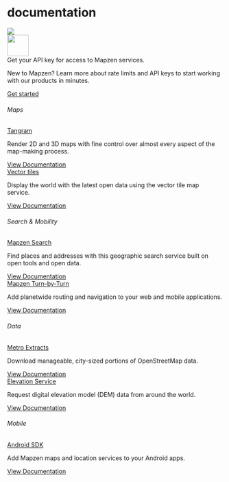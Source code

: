 <div class="container" id="content">
	<div class="row headroom-large footroom-large">
		<div class="col-xs-12 text-center">
			<h1 class="red-text">
				documentation
			</h1>
		</div>
	</div>
	<div class="row">
		<div class="col-xs-12 text-center headroom-extra-large footroom-large">
			<img class="red-compass" src="https://mapzen.com/common/styleguide/images/divider/compass-red.png">
		</div>
	</div>
	<div class="cta-container footroom-large">
		<div class="cta-text">
			<div class="hidden-xs col-sm-2">
				<img width="50px" src="https://mapzen.com/common/styleguide/images/key.svg">
			</div>
			<div class="col-xs-12 col-sm-10">
				Get your API key for access to Mapzen services.
				<p class ="cta-paragraph"> New to Mapzen? Learn more about rate limits and API keys to start working with our products in minutes.</p>
			</div>
	  </div>
	  <div class="cta-btn">
	    <a href="http://www.mapzen.com/documentation/overview" class="btn btn-mapzen">Get started</a>
	  </div>
	</div>
	<div class="row">
	  <div class="col-xs-12 footroom-large">
	    <h6 class="category-title"> Maps </h6>
	    <div class="category-info-container first">
	      <div class="category-info">
	        <a class="docs-title" href="tangram/">Tangram</a>
	        <p class="excerpt"> Render 2D and 3D maps with fine control over almost every aspect of the map-making process. </p>
	      </div>
				<div class="read-more">
					<a class="btn btn-default btn-transparent" href="tangram/"> View Documentation </a>
	      </div>
	    </div>
	    <div class="category-info-container">
	      <div class="category-info">
	        <a class="docs-title" href="vector-tiles/">Vector tiles</a>
	        <p class="excerpt"> Display the world with the latest open data using the vector tile map service.</p>
	      </div>
				<div class="read-more">
					<a class="btn btn-default btn-transparent" href="vector-tiles/"> View Documentation </a>
	      </div>
	    </div>
	  </div>
	  <div class="col-xs-12 footroom-large">
	    <h6 class="category-title"> Search & Mobility </h6>
	    <div class="category-info-container first">
	      <div class="category-info">
	        <a class="docs-title" href="search/">Mapzen Search</a>
	        <p class="excerpt"> Find places and addresses with this geographic search service built on open tools and open data.</p>
	      </div>
				<div class="read-more">
					<a class="btn btn-default btn-transparent" href="search/"> View Documentation </a>
	      </div>
	    </div>
	    <div class="category-info-container">
	      <div class="category-info">
	        <a class="docs-title" href="turn-by-turn/">Mapzen Turn-by-Turn</a>
	        <p class="excerpt"> Add planetwide routing and navigation to your web and mobile applications.</p>
	      </div>
				<div class="read-more">
					<a class="btn btn-default btn-transparent" href="turn-by-turn/"> View Documentation </a>
	      </div>
	    </div>
	  </div>
 		<div class="col-xs-12 footroom-large">
	    <h6 class="category-title"> Data </h6>
	    <div class="category-info-container first">
	      <div class="category-info">
	        <a class="docs-title" href="metro-extracts/">Metro Extracts</a>
	        <p class="excerpt"> Download manageable, city-sized portions of OpenStreetMap data.</p>
	      </div>
				<div class="read-more">
					<a class="btn btn-default btn-transparent" href="metro-extracts/"> View Documentation </a>
	      </div>
	    </div>
	    <div class="category-info-container">
	      <div class="category-info">
	        <a class="docs-title" href="elevation/">Elevation Service</a>
	        <p class="excerpt"> Request digital elevation model (DEM) data from around the world. </p>
	      </div>
				<div class="read-more">
					<a class="btn btn-default btn-transparent" href="elevation/"> View Documentation </a>
	      </div>
	    </div>
	  </div>
 		<div class="col-xs-12 footroom-large">
	    <h6 class="category-title"> Mobile </h6>
	    <div class="category-info-container first">
	      <div class="category-info">
	        <a class="docs-title" href="android/">Android SDK</a>
	        <p class="excerpt"> Add Mapzen maps and location services to your Android apps.</p>
	      </div>
				<div class="read-more">
					<a class="btn btn-default btn-transparent" href="android/"> View Documentation </a>
	      </div>
	    </div>
	  </div>
	</div>
</div>
